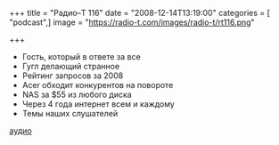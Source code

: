 +++
title = "Радио–Т 116"
date = "2008-12-14T13:19:00"
categories = [ "podcast",]
image = "https://radio-t.com/images/radio-t/rt116.png"

+++

- Гость, который в ответе за все
- Гугл делающий странное
- Рейтинг запросов за 2008
- Acer обходит конкурентов на повороте
- NAS за $55 из любого диска
- Через 4 года интернет всем и каждому
- Темы наших слушателей

[аудио](http://cdn.radio-t.com/rt_podcast116.mp3)
<audio src="http://cdn.radio-t.com/rt_podcast116.mp3" preload="none"></audio>